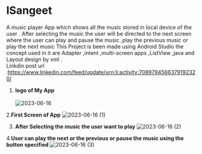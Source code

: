# ISangeet
A music player App which shows all the music stored in local device of the user . After selecting the music the user will be directed to the next screen where the user can play and pause the music ,play the previous music or play the next music 
This Project is been made using Android Studio the concept used in it are Adapter ,intent ,multi-screen apps ,ListView ,java and Layout design by xml .
<br>
Linkdin post url :https://www.linkedin.com/feed/update/urn:li:activity:7089794566379192320/
1. <b>logo of My App</b>
<br><br>
![2023-06-16](https://github.com/Sparsh225/ISangeet/assets/92641998/f6e1c7a9-a323-4da5-bfaa-04a89d32a15c)

2.<b>First Screen of App</b>
![2023-06-16 (1)](https://github.com/Sparsh225/ISangeet/assets/92641998/7af9295f-3a0e-42e6-ba0d-3246ef3b26ef)

3. <b>After Selecting the music the user want to play</b>
![2023-06-16 (2)](https://github.com/Sparsh225/ISangeet/assets/92641998/31ce9b38-f9ef-4588-9d2e-5af3630c2ef7)

4.<b>User can play the next or the previous or pause the music using the button specified </b>
![2023-06-16 (3)](https://github.com/Sparsh225/ISangeet/assets/92641998/da3b72ee-9e7c-4cbc-bd94-966e9694b0a4)
